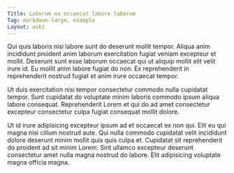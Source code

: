 ```yaml
---
Title: Laborum ea occaecat labore laborum
Tag: markdown-large, example
Layout: wiki
---
```

Qui quis laboris nisi labore sunt do deserunt mollit tempor. Aliqua anim incididunt proident anim laborum exercitation fugiat veniam excepteur et mollit. Deserunt sunt esse laborum occaecat qui ut aliquip mollit elit velit irure id. Eu mollit anim labore fugiat do non. Ex reprehenderit in reprehenderit nostrud fugiat et anim irure occaecat tempor.

Ut duis exercitation nisi tempor consectetur commodo nulla cupidatat tempor. Sunt cupidatat do voluptate minim laboris commodo ipsum aliqua labore consequat. Reprehenderit Lorem et qui do ad amet consectetur excepteur consectetur culpa fugiat consequat mollit dolore.

Ut id irure adipisicing excepteur ipsum ad et occaecat ex non qui. Elit eu qui magna nisi cillum nostrud aute. Qui nulla commodo cupidatat velit incididunt dolore deserunt minim mollit quis quis culpa et. Cupidatat sit reprehenderit do proident ad sit minim Lorem. Sint ullamco excepteur deserunt consectetur amet nulla magna nostrud do labore. Elit adipisicing voluptate magna officia magna.